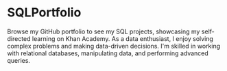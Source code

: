 # SQLPortfolio
Browse my GitHub portfolio to see my SQL projects, showcasing my self-directed learning on Khan Academy. As a data enthusiast, I enjoy solving complex problems and making data-driven decisions. I'm skilled in working with relational databases, manipulating data, and performing advanced queries.
